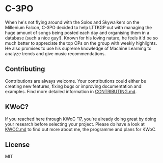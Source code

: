 # C-3PO

When he's not flying around with the Solos and Skywalkers on the Millenium Falcon, C-3PO decided to help LTTKGP out with managing the huge amount of songs being posted each day and organising them in a database (such a nice guy!). Known for his loving nature, he feels it'd be so much better to appreciate the top OPs on the group with weekly highlights. He also promises to use his supreme knowledge of Machine Learning to analyze trends and give music recommendations.

## Contributing
Contributions are always welcome. Your contributions could either be creating new features, fixing bugs or improving documentation and examples. Find more detailed information in [CONTRIBUTING.md](https://github.com/lttkgp/C-3PO/blob/master/CONTRIBUTING.md).

## KWoC?
If you reached here through KWoC '17, you're already doing great by doing your research before selecting your project. Please do have a look at [KWOC.md](https://github.com/lttkgp/C-3PO/blob/master/KWOC.md) to find out more about me, the programme and plans for KWoC.

## License
MIT
